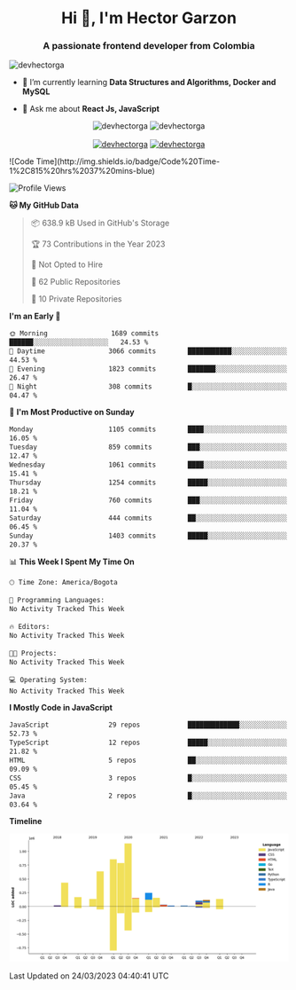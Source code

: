 <h1 align="center">Hi 👋, I'm Hector Garzon</h1>
<h3 align="center">A passionate frontend developer from Colombia</h3>

<p align="left"> <img src="https://komarev.com/ghpvc/?username=devhectorga" alt="devhectorga" /> </p>

- 🌱 I’m currently learning **Data Structures and Algorithms, Docker and MySQL**

- 💬 Ask me about **React Js, JavaScript**

<p align="center"> <img src="https://github-readme-stats.vercel.app/api?username=devhectorga&count_private=true&show_icons=true" alt="devhectorga" /> <img src="https://github-readme-stats.vercel.app/api/top-langs/?username=devhectorga&layout=compact" alt="devhectorga" /></p>

<p align="center">
<a href="https://twitter.com/devhectorga" target="blank"><img align="center" src="https://cdn.jsdelivr.net/npm/simple-icons@3.0.1/icons/twitter.svg" alt="devhectorga" height="20" width="20" /></a>
<a href="https://linkedin.com/in/devhectorga" target="blank"><img align="center" src="https://cdn.jsdelivr.net/npm/simple-icons@3.0.1/icons/linkedin.svg" alt="devhectorga" height="20" width="20" /></a>
</p>
<!--START_SECTION:waka-->
![Code Time](http://img.shields.io/badge/Code%20Time-1%2C815%20hrs%2037%20mins-blue)

![Profile Views](http://img.shields.io/badge/Profile%20Views-0-blue)

**🐱 My GitHub Data** 

> 📦 638.9 kB Used in GitHub's Storage 
 > 
> 🏆 73 Contributions in the Year 2023
 > 
> 🚫 Not Opted to Hire
 > 
> 📜 62 Public Repositories 
 > 
> 🔑 10 Private Repositories 
 > 
**I'm an Early 🐤** 

```text
🌞 Morning                1689 commits        ██████░░░░░░░░░░░░░░░░░░░   24.53 % 
🌆 Daytime                3066 commits        ███████████░░░░░░░░░░░░░░   44.53 % 
🌃 Evening                1823 commits        ███████░░░░░░░░░░░░░░░░░░   26.47 % 
🌙 Night                  308 commits         █░░░░░░░░░░░░░░░░░░░░░░░░   04.47 % 
```
📅 **I'm Most Productive on Sunday** 

```text
Monday                   1105 commits        ████░░░░░░░░░░░░░░░░░░░░░   16.05 % 
Tuesday                  859 commits         ███░░░░░░░░░░░░░░░░░░░░░░   12.47 % 
Wednesday                1061 commits        ████░░░░░░░░░░░░░░░░░░░░░   15.41 % 
Thursday                 1254 commits        █████░░░░░░░░░░░░░░░░░░░░   18.21 % 
Friday                   760 commits         ███░░░░░░░░░░░░░░░░░░░░░░   11.04 % 
Saturday                 444 commits         ██░░░░░░░░░░░░░░░░░░░░░░░   06.45 % 
Sunday                   1403 commits        █████░░░░░░░░░░░░░░░░░░░░   20.37 % 
```


📊 **This Week I Spent My Time On** 

```text
🕑︎ Time Zone: America/Bogota

💬 Programming Languages: 
No Activity Tracked This Week

🔥 Editors: 
No Activity Tracked This Week

🐱‍💻 Projects: 
No Activity Tracked This Week

💻 Operating System: 
No Activity Tracked This Week
```

**I Mostly Code in JavaScript** 

```text
JavaScript               29 repos            █████████████░░░░░░░░░░░░   52.73 % 
TypeScript               12 repos            █████░░░░░░░░░░░░░░░░░░░░   21.82 % 
HTML                     5 repos             ██░░░░░░░░░░░░░░░░░░░░░░░   09.09 % 
CSS                      3 repos             █░░░░░░░░░░░░░░░░░░░░░░░░   05.45 % 
Java                     2 repos             █░░░░░░░░░░░░░░░░░░░░░░░░   03.64 % 
```



**Timeline**

![Lines of Code chart](https://raw.githubusercontent.com/devHectorGa/devHectorGa/master/assets/bar_graph.png)


 Last Updated on 24/03/2023 04:40:41 UTC
<!--END_SECTION:waka-->

